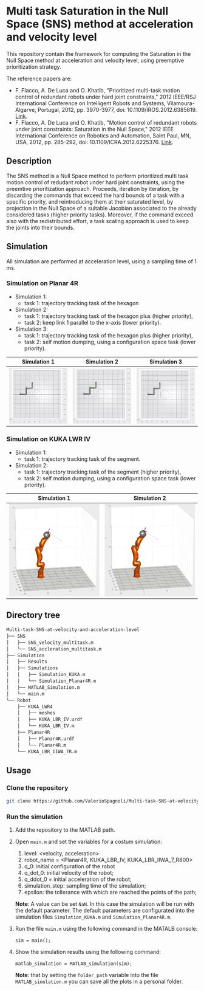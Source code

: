 # Multi task Saturation in the Null Space (SNS) method at acceleration and velocity level

This repository contain the framework for computing the Saturation in the Null Space method at acceleration and velocity level, using preemptive prioritization strategy.

The reference papers are:
- F. Flacco, A. De Luca and O. Khatib, "Prioritized multi-task motion control of redundant robots under hard joint constraints," 2012 IEEE/RSJ International Conference on Intelligent Robots and Systems, Vilamoura-Algarve, Portugal, 2012, pp. 3970-3977, doi: 10.1109/IROS.2012.6385619. [Link](https://ieeexplore.ieee.org/document/6385619).
- F. Flacco, A. De Luca and O. Khatib, "Motion control of redundant robots under joint constraints: Saturation in the Null Space," 2012 IEEE International Conference on Robotics and Automation, Saint Paul, MN, USA, 2012, pp. 285-292, doi: 10.1109/ICRA.2012.6225376. [Link](https://ieeexplore.ieee.org/document/6225376).

## Description

The SNS method is a Null Space method to perform prioritized multi task motion control of redudant robot under hard joint constraints, using the preemtive prioritization approach.
Proceeds, iteration by iteration, by discarding the commands that exceed the hard bounds of a task with a specific priority, and reintroducing them at their saturated level, by projection in the Null Space of a suitable Jacobian associated to the already considered tasks (higher priority tasks). Moreover, if the command exceed also with the redistributed effort, a task scaling approach is used to keep the joints into their bounds. 

## Simulation

All simulation are performed at acceleration level, using a sampling time of 1 ms.

### Simulation on Planar 4R

- Simulation 1: 
  - task 1: trajectory tracking task of the hexagon
- Simulation 2: 
  - task 1: trajectory tracking task of the hexagon plus (higher priority),
  - task 2: keep link 1 parallel to the x-axis (lower priority).
- Simulation 3: 
  - task 1: trajectory tracking task of the hexagon plus (higher priority),
  - task 2: self motion dumping, using a configuration space task (lower priority).

| Simulation 1                                                        | Simulation 2                                                                | Simulation 3                                                                |                                    
| -------------------------------------------------------------------- | ----------------------------------------------------------------------------| ----------------------------------------------------------------------------|   
|![Alt Text](/Simulation/Results/Planar4R/task1/Video/gif/cropped.gif) | ![Alt Text](/Simulation/Results/Planar4R/task1_task2/Video/gif/cropped.gif) | ![Alt Text](/Simulation/Results/Planar4R/task1_task3/Video/gif/cropped.gif)|


### Simulation on KUKA LWR IV
- Simulation 1: 
  - task 1: trajectory tracking task of the segment.
- Simulation 2: 
  - task 1: trajectory tracking task of the segment (higher priority),
  - task 2: self motion dumping, using a configuration space task (lower priority).

| Simulation 1                                                        | Simulation 2                                                                |
| ------------------------------------------------------------------- | ----------------------------------------------------------------------------|
|![Alt Text](/Simulation/Results/KUKA_LBR_IV/task1/Video/gif/cropped.gif) | ![Alt Text](/Simulation/Results/KUKA_LBR_IV/task1_task2/Video/gif/cropped.gif) |


## Directory tree
```sh
Multi-task-SNS-at-velocity-and-acceleration-level
├── SNS
│   ├── SNS_velocity_multitask.m
│   └── SNS_accleration_multitask.m
├── Simulation
│   ├── Results
│   ├── Simulations
│   │   ├── Simulation_KUKA.m
│   │   └── Simulation_Planar4R.m
│   ├── MATLAB_Simulation.m
│   └── main.m
└── Robot   
    ├── KUKA_LWR4
    │   ├── meshes
    │   ├── KUKA_LBR_IV.urdf
    │   └── KUKA_LBR_IV.m    
    ├── Planar4R    
    │   ├── Planar4R.urdf
    │   └── Planar4R.m    
    └── KUKA_LBR_IIWA_7R.m
```

## Usage

### Clone the repository
```sh
git clone https://github.com/ValerioSpagnoli/Multi-task-SNS-at-velocity-and-acceleration-level.git
```

### Run the simulation
1. Add the repository to the MATLAB path.
2. Open ``main.m`` and set the variables for a costum simulation:
   1. level: <velocity, acceleration>
   2. robot_name = <Planar4R, KUKA_LBR_IV, KUKA_LBR_IIWA_7_R800> 
   3. q_0: initial configuration of the robot
   4. q_dot_0: initial velocity of the robot;
   5. q_ddot_0 = initial acceleration of the robot;
   6. simulation_step: sampling time of the simulation;
   7. epsilon: the tollerance with which are reached the points of the path;

    **Note**: A value can be set ``NaN``. In this case the simulation will be run with the default parameter. The default parameters are configurated into the simulation files ``Simulation_KUKA.m`` and ``Simulation_Planar4R.m``.

3. Run the file ``main.m`` using the following command in the MATALB console:
    ```
    sim = main();
    ```
4. Show the simulation results using the following command:
    ```
    matlab_simulation = MATLAB_simulation(sim);
    ```
    **Note**: that by setting the ``folder_path`` variable into the file ``MATLAB_simulation.m`` you can save all the plots in a personal folder.


